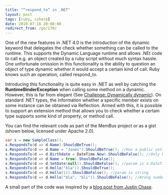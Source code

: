 ```yaml
---
title: "“respond_to” in .NET"
layout: post
tags: [ruby, csharp]
date: 2010-07-16 20:00:00
redirect_from: /go/170/
---
```


One of the new features in .NET 4.0 is the introduction of the dynamic keyword that delegates the check whether something can be called to the runtime. This supports the Dynamic Language runtime and allows .NEt code to call e.g. an object created by a ruby script without much syntax hassle. One unfortunate omission in this functionality is the ability to question an object of type dynamic whether it would accept a certain kind of call. Ruby knows such an operation, called respond_to. 

Introducing this functionality is quite easy in .NET as well by catching the **RuntimeBinderException** when calling some method on a dynamic. However, this is far from elegant (See [Challenge: Dynamically dynamic](http://ayende.com/Blog/archive/2010/06/23/challenge-dynamically-dynamic.aspx)). On standard .NET types, the information whether a specific member exists on some instance can be obtained via Reflection. Armed with this, it is possible to support an extension method that allows you to check whether a certain type supports some kind of property, or method call.

You can find the relevant code as part of the MemBus project or as a gist (shown below, licensed under Apache 2.0). 

```csharp
var s = new SampleClass();
s.RespondsTo(d => d.Name).ShouldBeTrue();
s.RespondsTo(d => d.Name = "Jones").ShouldBeTrue(); //Has a public setter
s.RespondsTo(d => d.Birthdate = DateTime.Now).ShouldBeFalse(); //Only has private setter
s.RespondsTo(d => d.Name = true).ShouldBeFalse();
s.RespondsTo(d => d.SetDate(null)).ShouldBeFalse(); //param is a DateTime, null not allowed
s.RespondsTo(d => d.Hello("bla")).ShouldBeTrue();
s.RespondsTo(d => d.Hello(1)).ShouldBeFalse(); //param is string
s.RespondsTo(d => d.Hello("bla", "bli")).ShouldBeFalse(); //Wrong number of args
```

A small part of the code was inspired by a [blog post from Justin Chase](http://justinmchase.com/post/2009/07/02/Member-Exists-e28093-Dynamic-C-40.aspx).
<script src="http://gist.github.com/478382.js"></script>